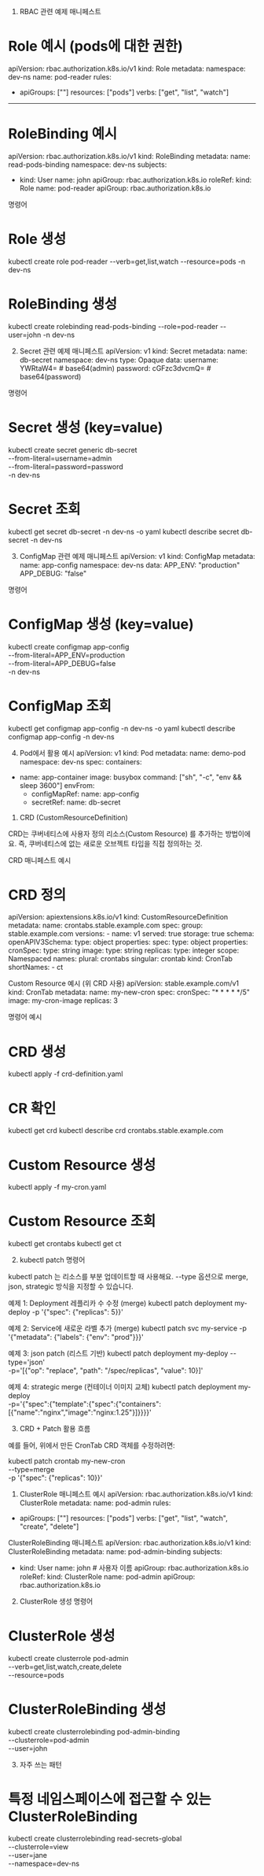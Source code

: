 1. RBAC 관련 예제
매니페스트
# Role 예시 (pods에 대한 권한)
apiVersion: rbac.authorization.k8s.io/v1
kind: Role
metadata:
  namespace: dev-ns
  name: pod-reader
rules:
- apiGroups: [""]
  resources: ["pods"]
  verbs: ["get", "list", "watch"]

---
# RoleBinding 예시
apiVersion: rbac.authorization.k8s.io/v1
kind: RoleBinding
metadata:
  name: read-pods-binding
  namespace: dev-ns
subjects:
- kind: User
  name: john
  apiGroup: rbac.authorization.k8s.io
roleRef:
  kind: Role
  name: pod-reader
  apiGroup: rbac.authorization.k8s.io

명령어
# Role 생성
kubectl create role pod-reader --verb=get,list,watch --resource=pods -n dev-ns

# RoleBinding 생성
kubectl create rolebinding read-pods-binding --role=pod-reader --user=john -n dev-ns

2. Secret 관련 예제
매니페스트
apiVersion: v1
kind: Secret
metadata:
  name: db-secret
  namespace: dev-ns
type: Opaque
data:
  username: YWRtaW4=     # base64(admin)
  password: cGFzc3dvcmQ= # base64(password)

명령어
# Secret 생성 (key=value)
kubectl create secret generic db-secret \
  --from-literal=username=admin \
  --from-literal=password=password \
  -n dev-ns

# Secret 조회
kubectl get secret db-secret -n dev-ns -o yaml
kubectl describe secret db-secret -n dev-ns

3. ConfigMap 관련 예제
매니페스트
apiVersion: v1
kind: ConfigMap
metadata:
  name: app-config
  namespace: dev-ns
data:
  APP_ENV: "production"
  APP_DEBUG: "false"

명령어
# ConfigMap 생성 (key=value)
kubectl create configmap app-config \
  --from-literal=APP_ENV=production \
  --from-literal=APP_DEBUG=false \
  -n dev-ns

# ConfigMap 조회
kubectl get configmap app-config -n dev-ns -o yaml
kubectl describe configmap app-config -n dev-ns

4. Pod에서 활용 예시
apiVersion: v1
kind: Pod
metadata:
  name: demo-pod
  namespace: dev-ns
spec:
  containers:
  - name: app-container
    image: busybox
    command: ["sh", "-c", "env && sleep 3600"]
    envFrom:
    - configMapRef:
        name: app-config
    - secretRef:
        name: db-secret

1. CRD (CustomResourceDefinition)

CRD는 쿠버네티스에 사용자 정의 리소스(Custom Resource) 를 추가하는 방법이에요.
즉, 쿠버네티스에 없는 새로운 오브젝트 타입을 직접 정의하는 것.

CRD 매니페스트 예시
# CRD 정의
apiVersion: apiextensions.k8s.io/v1
kind: CustomResourceDefinition
metadata:
  name: crontabs.stable.example.com
spec:
  group: stable.example.com
  versions:
    - name: v1
      served: true
      storage: true
      schema:
        openAPIV3Schema:
          type: object
          properties:
            spec:
              type: object
              properties:
                cronSpec:
                  type: string
                image:
                  type: string
                replicas:
                  type: integer
  scope: Namespaced
  names:
    plural: crontabs
    singular: crontab
    kind: CronTab
    shortNames:
    - ct

Custom Resource 예시 (위 CRD 사용)
apiVersion: stable.example.com/v1
kind: CronTab
metadata:
  name: my-new-cron
spec:
  cronSpec: "* * * * */5"
  image: my-cron-image
  replicas: 3

명령어 예시
# CRD 생성
kubectl apply -f crd-definition.yaml

# CR 확인
kubectl get crd
kubectl describe crd crontabs.stable.example.com

# Custom Resource 생성
kubectl apply -f my-cron.yaml

# Custom Resource 조회
kubectl get crontabs
kubectl get ct

2. kubectl patch 명령어

kubectl patch 는 리소스를 부분 업데이트할 때 사용해요.
--type 옵션으로 merge, json, strategic 방식을 지정할 수 있습니다.

예제 1: Deployment 레플리카 수 수정 (merge)
kubectl patch deployment my-deploy -p '{"spec": {"replicas": 5}}'

예제 2: Service에 새로운 라벨 추가 (merge)
kubectl patch svc my-service -p '{"metadata": {"labels": {"env": "prod"}}}'

예제 3: json patch (리스트 기반)
kubectl patch deployment my-deploy --type='json' \
  -p='[{"op": "replace", "path": "/spec/replicas", "value": 10}]'

예제 4: strategic merge (컨테이너 이미지 교체)
kubectl patch deployment my-deploy \
  -p='{"spec":{"template":{"spec":{"containers":[{"name":"nginx","image":"nginx:1.25"}]}}}}'

3. CRD + Patch 활용 흐름

예를 들어, 위에서 만든 CronTab CRD 객체를 수정하려면:

kubectl patch crontab my-new-cron \
  --type=merge \
  -p '{"spec": {"replicas": 10}}'

1. ClusterRole 매니페스트 예시
apiVersion: rbac.authorization.k8s.io/v1
kind: ClusterRole
metadata:
  name: pod-admin
rules:
- apiGroups: [""]
  resources: ["pods"]
  verbs: ["get", "list", "watch", "create", "delete"]

ClusterRoleBinding 매니페스트
apiVersion: rbac.authorization.k8s.io/v1
kind: ClusterRoleBinding
metadata:
  name: pod-admin-binding
subjects:
- kind: User
  name: john                # 사용자 이름
  apiGroup: rbac.authorization.k8s.io
roleRef:
  kind: ClusterRole
  name: pod-admin
  apiGroup: rbac.authorization.k8s.io

2. ClusterRole 생성 명령어
# ClusterRole 생성
kubectl create clusterrole pod-admin \
  --verb=get,list,watch,create,delete \
  --resource=pods

# ClusterRoleBinding 생성
kubectl create clusterrolebinding pod-admin-binding \
  --clusterrole=pod-admin \
  --user=john

3. 자주 쓰는 패턴
# 특정 네임스페이스에 접근할 수 있는 ClusterRoleBinding
kubectl create clusterrolebinding read-secrets-global \
  --clusterrole=view \
  --user=jane \
  --namespace=dev-ns

